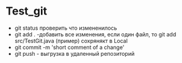 # Test_git

* git status  проверить что измененилось
* git add . -добавить все изменения, если один файл, то git add src/TestGit.java (пример) сохрянякт в Local
* git commit -m 'short comment of a change'
* git push - выгрузка в удаленный репозиторий

